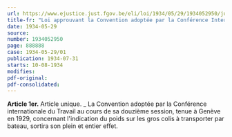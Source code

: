 ```yaml
---
url: https://www.ejustice.just.fgov.be/eli/loi/1934/05/29/1934052950/justel
title-fr: "Loi approuvant la Convention adoptée par la Conférence Internationale du Travail au cours de sa douzième session, tenue à Genève en 1929, concernant l'indication du poids sur les gros colis à transporter par bateau."
date: 1934-05-29
source:
number: 1934052950
page: 888888
case: 1934-05-29/01
publication: 1934-07-31
starts: 10-08-1934
modifies:
pdf-original:
pdf-consolidated:
---
```


**Article 1er.** Article unique. _ La Convention adoptée par la Conférence internationale du Travail au cours de sa douzième session, tenue à Genève en 1929, concernant l'indication du poids sur les gros colis à transporter par bateau, sortira son plein et entier effet.

